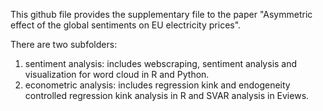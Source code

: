 This github file provides the supplementary file to the paper "Asymmetric effect of the global sentiments on EU electricity prices".

There are two subfolders:
1) sentiment analysis: includes webscraping, sentiment analysis and visualization for word cloud in R and Python.
2) econometric analysis: includes regression kink and endogeneity controlled regression kink analysis in R and SVAR analysis in Eviews.
